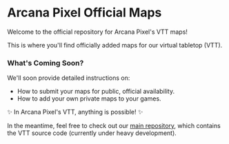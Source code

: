 # Arcana Pixel Official Maps

Welcome to the official repository for Arcana Pixel's VTT maps!

This is where you'll find officially added maps for our virtual tabletop (VTT).

### What's Coming Soon?
We'll soon provide detailed instructions on:
- How to submit your maps for public, official availability.
- How to add your own private maps to your games.

✨ In Arcana Pixel's VTT, anything is possible! ✨

In the meantime, feel free to check out our [main repository](https://github.com/hotaydev/arcana-pixel), which contains the VTT source code (currently under heavy development).
